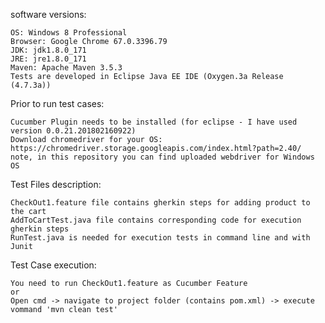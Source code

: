 software versions:

	OS: Windows 8 Professional
	Browser: Google Chrome 67.0.3396.79
	JDK: jdk1.8.0_171
	JRE: jre1.8.0_171
	Maven: Apache Maven 3.5.3
	Tests are developed in Eclipse Java EE IDE (Oxygen.3a Release (4.7.3a))

Prior to run test cases:

	Cucumber Plugin needs to be installed (for eclipse - I have used version 0.0.21.201802160922)
	Download chromedriver for your OS: https://chromedriver.storage.googleapis.com/index.html?path=2.40/
	note, in this repository you can find uploaded webdriver for Windows OS
	
Test Files description:

	CheckOut1.feature file contains gherkin steps for adding product to the cart
	AddToCartTest.java file contains corresponding code for execution gherkin steps
	RunTest.java is needed for execution tests in command line and with Junit

Test Case execution:

	You need to run CheckOut1.feature as Cucumber Feature
	or
	Open cmd -> navigate to project folder (contains pom.xml) -> execute vommand 'mvn clean test'
